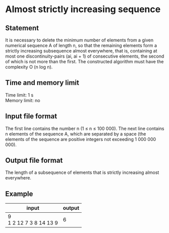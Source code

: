 # Almost strictly increasing sequence
## Statement 
It is necessary to delete the minimum number of elements from a given numerical sequence A of length n, so that the remaining elements form a strictly increasing subsequence almost everywhere, that is, containing at most one discontinuity-pairs (ai, ai + 1) of consecutive elements, the second of which is not more than the first. The constructed algorithm must have the complexity O (n log n).
## Time and memory limit
Time limit: 1 s<br>
Memory limit: no
## Input file format
The first line contains the number n (1 ≤ n ≤ 100 000). The next line contains n elements of the sequence A, which are separated by a space (the elements of the sequence are positive integers not exceeding 1 000 000 000).
## Output file format
The length of a subsequence of elements that is strictly increasing almost everywhere.
## Example
| input         |   output      |
| ------------- | ------------- |
|   9<br>1 2 12 7 3 8 14 13 9| 6  |

